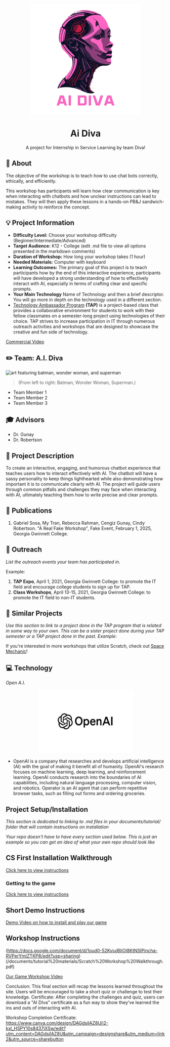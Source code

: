 <!-- height or width of logo may be adjusted -->
<!-- This section is where you will replace the link to your transparent logo, the title of your project, and the very short desciptor of your project -->
<!-- If you used Canva to make your icon and don't want to pay for a background remover, you can use the website https://www.remove.bg/ to do so -->
<p align="center">
  <img alt="Template Logo" src="media\logos\3remove.png" width="350" height="350" />
  <h1 align="center">Ai Diva</h1>
  <p align="center">A project for Internship in Service Learning by team Diva! </p>
</p>
<!-- the emojis are not set in stone! If you'd like you can remove them entirely or select your own from https://gist.github.com/rxaviers/7360908 you are welcome to -->

## :loudspeaker: About
The objective of the workshop is to teach how to use chat bots correctly, ethically, and efficiently.
<!-- You can look at other TAP projects if you need a better idea of how to describe your workshops objectives -->

This workshop has participants will learn how clear communication is key when interacting with chatbots and how unclear instructions can lead to mistakes. They will then apply these lessons in a hands-on PB&J sandwich-making activity to reinforce the concept. 

## :bulb: Project Information
<!-- 
Your Options for target audience: 
  - High School
  - College
  - Middle School
  - K-12
  - Non-Stem
  - Undergraduate
You can select from a range of audiences or a single auidience. Examples: 
    Middle School - College 
    High School - College
    K-12
  You will be presenting most often to your peers who are taking introductory technology classes, so more often than not you should be including college in your target audience range. 
-->
* <b>Difficulty Level:</b> Choose your workshop difficulty (Beginner/Intermediate/Advanced)
* <b>Target Audience:</b> K12 - College (edit .md file to view all options presented in the markdown comments)
* <b>Duration of Workshop:</b> How long your workshop takes (1 hour) 
* <b>Needed Materials:</b> Computer with keyboard
* <b>Learning Outcomes:</b> The primary goal of this project is to teach participants how by the end of this interactive experience, participants will have developed a strong understanding of how to effectively interact with AI, especially in terms of crafting clear and specific prompts.
* <b>Your Main Technology</b> Name of Technology and then a brief descriptor. You will go more in depth on the technology used in a different section. 
* [Technology Ambassador Program](https://tapggc.org/) <b>(TAP)</b> is a project-based class that provides a collaborative environment for students to work with their fellow classmates on a semester-long project using technologies of their choice. TAP strives to increase participation in IT through numerous outreach activities and workshops that are designed to showcase the creative and fun side of technology.
<!-- Commercial Video stored in the Media folder will be linked here -->

[Commercial Video](https://github.com/TAP-GGC/NinjaTurtles/assets/157164928/94b037a6-8912-44da-8a8c-84c0b8a0afb8)

<!-- videos can also be dragged and dropped into markdown files if you want them embedded -->

## :pencil2: Team: A.I. Diva

<!-- Use the team photo of your choice once youve uploaded it to the team photo folder within the media folder -->
<img alt="art featuring batman, wonder woman, and superman" src = "media/team photos " width="" height="300">

> (From left to right: Batman,  Wonder Woman, Superman.)
<!-- replace with full names of your team members -->

* Team Member 1
* Team Member 2
* Team Member 3

## :mortar_board: Advisors
<!-- name of the two professors overseeing your TAP class -->
* Dr. Gunay
* Dr. Robertson


## :page_with_curl: Project Description
To create an interactive, engaging, and humorous chatbot experience that teaches users how to interact effectively with AI. The chatbot will have a sassy personality to keep things lighthearted while also demonstrating how important it is to communicate clearly with AI. The project will guide users through common pitfalls and challenges they may face when interacting with AI, ultimately teaching them how to write precise and clear prompts.


## :memo: Publications
<!-- team members, then professors/advisors. "Name of Publication", event, month and day, year, Georgia Gwinnett College. -->
1. Gabriel Sosa, My Tran, Rebecca Rahman, Cengiz Gunay, Cindy Robertson. "A Real Fake Workshop", Fake Event, February 1, 2025, Georgia Gwinnett College.  

## :open_hands: Outreach
<i>List the outreach events your team has participated in. </i>

Example:

1. <b>TAP Expo</b>, April 1, 2021, Georgia Gwinnett College: to promote the IT field and encourage college students to sign up for TAP.
2. <b>Class Workshops</b>, April 13-15, 2021, Georgia Gwinnett College: to promote the IT field to non-IT students.

## :mag_right: Similar Projects
<i>Use this section to link to a project done in the TAP program that is related in some way to your own. This can be a sister project done during your TAP semester or a TAP project done in the past. Example: </i> 

If you're interested in more workshops that utilize Scratch, check out [Space Mechanic](https://github.com/TAP-GGC/NinjaTurtles)!

## :computer: Technology
<i> Open A.I. </i>
<!-- be sure to use the alt text feature in case anybody viewing your repo is using  screen reader! you want your workshop to be as accessible as possible -->
<p align="center">
  <img alt="opena.i.png" src = "media/technology/opena.i.png" width="300" height="200"/>
</p>

* OpenAI is a company that researches and develops artificial intelligence (AI) with the goal of making it benefit all of humanity. OpenAI's research focuses on machine learning, deep learning, and reinforcement learning. OpenAI conducts research into the boundaries of AI capabilities, including natural language processing, computer vision, and robotics. Operator is an AI agent that can perform repetitive browser tasks, such as filling out forms and ordering groceries. 

## Project Setup/Installation 
<i> This section is dedicated to linking to .md files in your documents/tutorial/ folder that will contain instructions on installation

Your repo doesn't have to have every section used below. This is just an example so you can get an idea of what your own repo should look like</i>

## CS First Installation Walkthrough
[Click here to view instructions](/documents/tutorial%20materials/CS%20FIRST/CS%20First%20Walkthrough.md)

### Getting to the game 
[Click here to view instructions](/documents/tutorial%20materials/Getting%20to%20the%20Game.md)

## Short Demo Instructions 
[Demo Video on how to install and play our game](https://youtu.be/mA80Aa55t-U)

## Workshop Instructions 

(https://docs.google.com/document/d/1oud0-52KviujBliOI8KtNSIPincha-RVPerYmtZTKP8/edit?usp=sharing)(/documents/tutorial%20materials/Scratch%20Workshop%20Walkthrough.pdf)

[Our Game Workshop Video](https://youtu.be/Mtsre0iMStM)

Conclusion: This final section will recap the lessons learned throughout the site. Users will be encouraged to take a short quiz or challenge to test their knowledge.
Certificate: After completing the challenges and quiz, users can download a "AI DIva" certificate as a fun way to show they’ve learned the ins and outs of interacting with AI.

Workshop Completion Certificate:  https://www.canva.com/design/DAGdsilAZ8U/i2-kxl_HSPY10s8437iXSw/edit?utm_content=DAGdsilAZ8U&utm_campaign=designshare&utm_medium=link2&utm_source=sharebutton  
